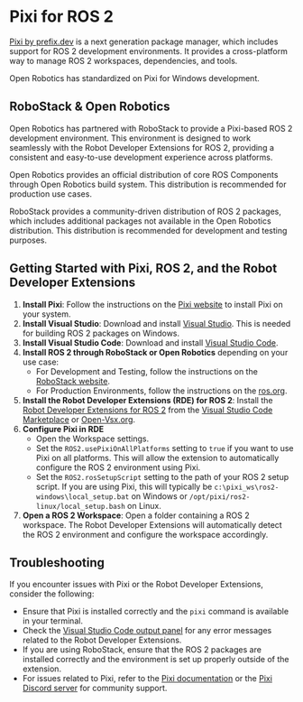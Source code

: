 # Pixi for ROS 2
[Pixi by prefix.dev](https://pixi.sh/latest/) is a next generation package manager, which includes support for ROS 2 development environments. It provides a cross-platform way to manage ROS 2 workspaces, dependencies, and tools.

Open Robotics has standardized on Pixi for Windows development. 

## RoboStack & Open Robotics
Open Robotics has partnered with RoboStack to provide a Pixi-based ROS 2 development environment. This environment is designed to work seamlessly with the Robot Developer Extensions for ROS 2, providing a consistent and easy-to-use development experience across platforms.

Open Robotics provides an official distribution of core ROS Components through Open Robotics build system. This distribution is recommended for production use cases.

RoboStack provides a community-driven distribution of ROS 2 packages, which includes additional packages not available in the Open Robotics distribution. This distribution is recommended for development and testing purposes.

## Getting Started with Pixi, ROS 2, and the Robot Developer Extensions
1. **Install Pixi**: Follow the instructions on the [Pixi website](https://pixi.sh/latest/) to install Pixi on your system.
2. **Install Visual Studio**: Download and install [Visual Studio](https://visualstudio.com/). This is needed for building ROS 2 packages on Windows.
3. **Install Visual Studio Code**: Download and install [Visual Studio Code](https://code.visualstudio.com/).
4. **Install ROS 2 through RoboStack or Open Robotics** depending on your use case: 
   - For Development and Testing, follow the instructions on the [RoboStack website](https://robostack.github.io/).
   - For Production Environments, follow the instructions on the [ros.org](https://docs.ros.org/en/kilted/Installation/Windows-Install-Binary.html).
5. **Install the Robot Developer Extensions (RDE) for ROS 2**: Install the [Robot Developer Extensions for ROS 2](https://ranchhandrobotics.github.io/rde-ros-2/) from the [Visual Studio Code Marketplace](https://marketplace.visualstudio.com/items?itemName=Ranch-Hand-Robotics.rde-ros-2) or [Open-Vsx.org](https://open-vsx.org/extension/Ranch-Hand-Robotics/rde-ros-2).
6. **Configure Pixi in RDE**
    - Open the Workspace settings.
    - Set the `ROS2.usePixiOnAllPlatforms` setting to `true` if you want to use Pixi on all platforms. This will allow the extension to automatically configure the ROS 2 environment using Pixi.
    - Set the `ROS2.rosSetupScript` setting to the path of your ROS 2 setup script. If you are using Pixi, this will typically be `c:\pixi_ws\ros2-windows\local_setup.bat` on Windows or `/opt/pixi/ros2-linux/local_setup.bash` on Linux.
7. **Open a ROS 2 Workspace**: Open a folder containing a ROS 2 workspace. The Robot Developer Extensions will automatically detect the ROS 2 environment and configure the workspace accordingly.

## Troubleshooting
If you encounter issues with Pixi or the Robot Developer Extensions, consider the following:
- Ensure that Pixi is installed correctly and the `pixi` command is available in your terminal.
- Check the [Visual Studio Code output panel](./troubleshooting.md) for any error messages related to the Robot Developer Extensions.
- If you are using RoboStack, ensure that the ROS 2 packages are installed correctly and the environment is set up properly outside of the extension.
- For issues related to Pixi, refer to the [Pixi documentation](https://pixi.sh/latest/docs/) or the [Pixi Discord server](https://discord.gg/kKV8ZxyzY4) for community support.




